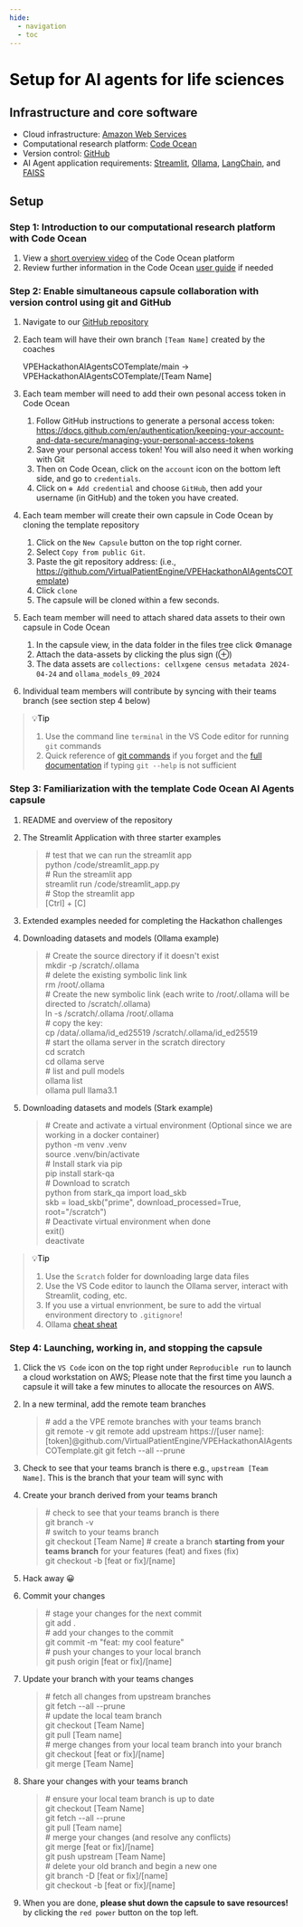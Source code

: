 ```yaml
---
hide:
  - navigation
  - toc
---
```


# <font color=black>Setup for AI agents for life sciences</font>

## Infrastructure and core software
- Cloud infrastructure: [Amazon Web Services](https://aws.amazon.com/de/)
- Computational research platform: [Code Ocean](https://codeocean.com/)
- Version control: [GitHub](https://github.com/VirtualPatientEngine)
- AI Agent application requirements: [Streamlit](https://streamlit.io/), [Ollama](https://ollama.com/), [LangChain](https://www.langchain.com/), and [FAISS](https://github.com/facebookresearch/faiss)

## Setup
### Step 1: Introduction to our computational research platform with Code Ocean
1. View a [short overview video](https://www.youtube.com/watch?v=k_qddEpTEjo) of the Code Ocean platform
2. Review further information in the Code Ocean [user guide](https://docs.codeocean.com/user-guide) if needed

### Step 2: Enable simultaneous capsule collaboration with version control using git and GitHub
1. Navigate to our [GitHub repository](https://github.com/VirtualPatientEngine/VPEHackathonAIAgentsCOTemplate)
2. Each team will have their own branch `[Team Name]` created by the coaches

    VPEHackathonAIAgentsCOTemplate/main -> VPEHackathonAIAgentsCOTemplate/[Team Name]

3. Each team member will need to add their own pesonal access token in Code Ocean

    1. Follow GitHub instructions to generate a personal access token: https://docs.github.com/en/authentication/keeping-your-account-and-data-secure/managing-your-personal-access-tokens
    2. Save your personal access token! You will also need it when working with Git
    3. Then on Code Ocean, click on the `account` icon on the bottom left side, and go to `credentials`.
    4. Click on `⊕ Add credential` and choose `GitHub`, then add your username (in GitHub) and the token you have created.

4. Each team member will create their own capsule in Code Ocean by cloning the template repository

    1. Click on the `New Capsule` button on the top right corner.
    2. Select `Copy from public Git`.
    3. Paste the git repository address: (i.e., https://github.com/VirtualPatientEngine/VPEHackathonAIAgentsCOTemplate)
    4. Click `clone`
    5. The capsule will be cloned within a few seconds.

5. Each team member will need to attach shared data assets to their own capsule in Code Ocean

    1. In the capsule view, in the data folder in the files tree click ⚙️manage
    2. Attach the data-assets by clicking the plus sign (⊕)
    3. The data assets are `collections: cellxgene census metadata 2024-04-24` and `ollama_models_09_2024`

6. Individual team members will contribute by syncing with their teams branch (see section step 4 below)

> <font color=black>💡Tip</font><br>
> 1. Use the command line `terminal` in the VS Code editor for running `git` commands <br>
> 2. Quick reference of [git commands](https://education.github.com/git-cheat-sheet-education.pdf) if you forget and the [full documentation](https://git-scm.com/docs/git) if typing `git --help` is not sufficient

### Step 3: Familiarization with the template Code Ocean AI Agents capsule
1. README and overview of the repository
2. The Streamlit Application with three starter examples

    > \# test that we can run the streamlit app<br>
    > python /code/streamlit_app.py<br>
    > \# Run the streamlit app<br>
    > streamlit run /code/streamlit_app.py<br>
    > \# Stop the streamlit app<br>
    > [Ctrl] + [C]

3. Extended examples needed for completing the Hackathon challenges
4. Downloading datasets and models (Ollama example)

    > \# Create the source directory if it doesn't exist<br>
    > mkdir -p /scratch/.ollama<br>
    > \# delete the existing symbolic link link<br>
    > rm /root/.ollama<br>
    > \# Create the new symbolic link (each write to /root/.ollama will be directed to /scratch/.ollama)<br>
    > ln -s  /scratch/.ollama /root/.ollama<br>
    > \# copy the key:<br>
    > cp /data/.ollama/id_ed25519 /scratch/.ollama/id_ed25519<br>
    > \# start the ollama server in the scratch directory<br>
    > cd scratch<br>
    > cd ollama serve<br>
    > \# list and pull models<br>
    > ollama list<br>
    > ollama pull llama3.1<br>

5. Downloading datasets and models (Stark example)

    > \# Create and activate a virtual environment (Optional since we are working in a docker container)<br>
    > python -m venv .venv<br>
    > source .venv/bin/activate<br>
    > \# Install stark via pip<br>
    > pip install stark-qa<br>
    > \# Download to scratch<br>
    > python
    > from stark_qa import load_skb<br>
    > skb = load_skb("prime", download_processed=True, root="/scratch")<br>
    > \# Deactivate virtual environment when done<br>
    > exit()<br>
    > deactivate<br>

> <font color=black>💡Tip</font><br>
> 1. Use the `Scratch` folder for downloading large data files<br>
> 2. Use the VS Code editor to launch the Ollama server, interact with Streamlit, coding, etc.<br>
> 3. If you use a virtual envrionment, be sure to add the virtual environment directory to `.gitignore`!<br>
> 4. Ollama [cheat sheat](https://secretdatascientist.com/ollama-cheatsheet/)<br>

### Step 4: Launching, working in, and stopping the capsule
1. Click the `VS Code` icon on the top right under `Reproducible run` to launch a cloud workstation on AWS; Please note that the first time you launch a capsule it will take a few minutes to allocate the resources on AWS.
2. In a new terminal, add the remote team branches

    > \# add a the VPE remote branches with your teams branch<br>
    > git remote -v
    > git remote add upstream https://[user name]:[token]@github.com/VirtualPatientEngine/VPEHackathonAIAgentsCOTemplate.git
    > git fetch --all --prune

2. Check to see that your teams branch is there e.g., `upstream [Team Name]`. This is the branch that your team will sync with
3. Create your branch derived from your teams branch

    > \# check to see that your teams branch is there<br>
    > git branch -v<br>
    > \# switch to your teams branch<br>
    > git checkout [Team Name]
    > \# create a branch **starting from your teams branch** for your features (feat) and fixes (fix)<br>
    > git checkout -b [feat or fix]/[name]<br>

3. Hack away 😀
4. Commit your changes

    > \# stage your changes for the next commit<br>
    > git add .<br>
    > \# add your changes to the commit<br>
    > git commit -m "feat: my cool feature"<br>
    > \# push your changes to your local branch<br>
    > git push origin [feat or fix]/[name]<br>

5. Update your branch with your teams changes

    > \# fetch all changes from upstream branches<br>
    > git fetch --all --prune<br>
    > \# update the local team branch<br>
    > git checkout [Team Name]<br>
    > git pull [Team name]<br>
    > \# merge changes from your local team branch into your branch<br>
    > git checkout [feat or fix]/[name]<br>
    > git merge [Team Name]<br>

6. Share your changes with your teams branch

    > \# ensure your local team branch is up to date<br>
    > git checkout [Team Name]<br>
    > git fetch --all --prune<br>
    > git pull [Team name]<br>
    > \# merge your changes (and resolve any conflicts)<br>
    > git merge [feat or fix]/[name]<br>
    > git push upstream [Team Name]<br>
    > \# delete your old branch and begin a new one<br>
    > git branch -D [feat or fix]/[name]<br>
    > git checkout -b [feat or fix]/[name]<br>

7. When you are done, **please shut down the capsule to save resources!** by clicking the `red power` button on the top left.